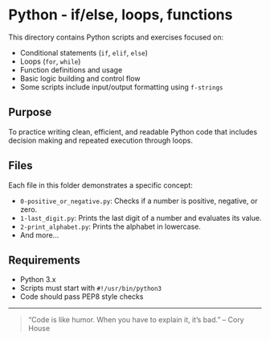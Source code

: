 # Python - if/else, loops, functions

This directory contains Python scripts and exercises focused on:

- Conditional statements (`if`, `elif`, `else`)
- Loops (`for`, `while`)
- Function definitions and usage
- Basic logic building and control flow
- Some scripts include input/output formatting using `f-strings`

## Purpose

To practice writing clean, efficient, and readable Python code that includes decision making and repeated execution through loops.

## Files

Each file in this folder demonstrates a specific concept:
- `0-positive_or_negative.py`: Checks if a number is positive, negative, or zero.
- `1-last_digit.py`: Prints the last digit of a number and evaluates its value.
- `2-print_alphabet.py`: Prints the alphabet in lowercase.
- And more...

## Requirements

- Python 3.x
- Scripts must start with `#!/usr/bin/python3`
- Code should pass PEP8 style checks

---

> “Code is like humor. When you have to explain it, it’s bad.” – Cory House
